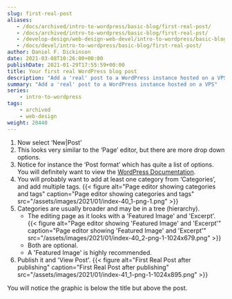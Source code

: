 ```yaml
---
slug: first-real-post
aliases:
   - /docs/archived/intro-to-wordpress/basic-blog/first-real-post/
   - /docs/archived/intro-to-wordpress/basic-blog/first-real-pst/
   - /develop-design/web-design-web-devel/intro-to-wordpress/basic-blog/first-real-post/
   - /docs/devel/intro-to-wordpress/basic-blog/first-real-post/
author: Daniel F. Dickinson
date: 2021-03-08T10:26:00+00:00
publishDate: 2021-01-29T17:55:59+00:00
title: Your first real WordPress blog post
description: "Add a 'real' post to a WordPress instance hosted on a VPS"
summary: "Add a 'real' post to a WordPress instance hosted on a VPS"
series:
    - intro-to-wordpress
tags:
    - archived
    - web-design
weight: 20440
---
```


1. Now select ‘New|Post’
2. This looks very similar to the ‘Page’ editor, but there are more drop down options.
3. Notice for instance the ‘Post format’ which has quite a list of options. You will definitely want to view the [WordPress Documentation](https://wordpress.org/support/).
4. You will probably want to add at least one category from ‘Categories’, and add multiple tags.
   {{< figure alt="Page editor showing categories and tags" caption="Page editor showing categories and tags" src="/assets/images/2021/01/index-40_1-png-1.png" >}}
5. Categories are usually broader and may be in a tree (hierarchy).
   * The editing page as it looks with a 'Featured Image' and 'Excerpt'.
     {{< figure alt="Page editor showing 'Featured Image' and 'Excerpt'" caption="Page editor showing 'Featured Image' and 'Excerpt'" src="/assets/images/2021/01/index-40_2-png-1-1024x679.png" >}}
   * Both are optional.
   * A 'Featured Image' is highly recommended.
6. Publish it and 'View Post'.
   {{< figure alt="First Real Post after publishing" caption="First Real Post after publishing" src="/assets/images/2021/01/index-41_1-png-1-1024x895.png" >}}

You will notice the graphic is below the title but above the post.
